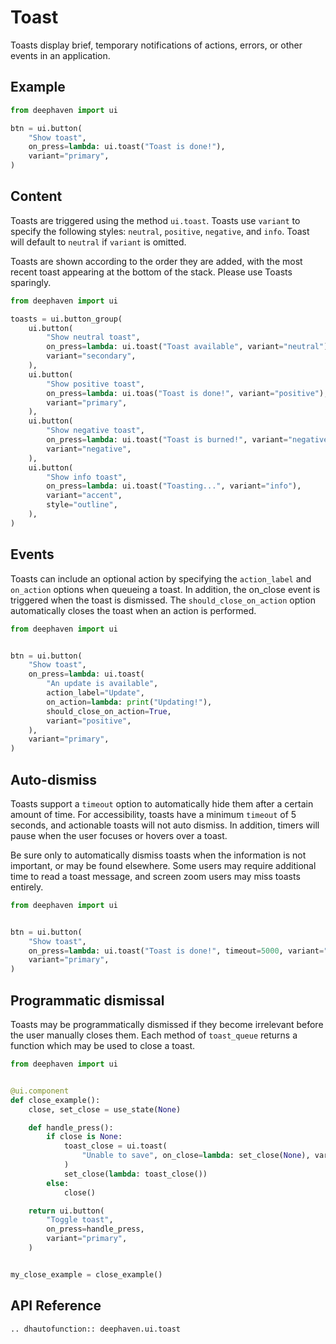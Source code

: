 # Toast

Toasts display brief, temporary notifications of actions, errors, or other events in an application.

## Example

```python
from deephaven import ui

btn = ui.button(
    "Show toast",
    on_press=lambda: ui.toast("Toast is done!"),
    variant="primary",
)
```

## Content

Toasts are triggered using the method `ui.toast`. Toasts use `variant` to specify the following styles: `neutral`, `positive`, `negative`, and `info`. Toast will default to `neutral` if `variant` is omitted.

Toasts are shown according to the order they are added, with the most recent toast appearing at the bottom of the stack. Please use Toasts sparingly.

```python
from deephaven import ui

toasts = ui.button_group(
    ui.button(
        "Show neutral toast",
        on_press=lambda: ui.toast("Toast available", variant="neutral"),
        variant="secondary",
    ),
    ui.button(
        "Show positive toast",
        on_press=lambda: ui.toas("Toast is done!", variant="positive"),
        variant="primary",
    ),
    ui.button(
        "Show negative toast",
        on_press=lambda: ui.toast("Toast is burned!", variant="negative"),
        variant="negative",
    ),
    ui.button(
        "Show info toast",
        on_press=lambda: ui.toast("Toasting...", variant="info"),
        variant="accent",
        style="outline",
    ),
)
```

## Events

Toasts can include an optional action by specifying the `action_label` and `on_action` options when queueing a toast. In addition, the on_close event is triggered when the toast is dismissed. The `should_close_on_action` option automatically closes the toast when an action is performed.

```python
from deephaven import ui


btn = ui.button(
    "Show toast",
    on_press=lambda: ui.toast(
        "An update is available",
        action_label="Update",
        on_action=lambda: print("Updating!"),
        should_close_on_action=True,
        variant="positive",
    ),
    variant="primary",
)
```

## Auto-dismiss

Toasts support a `timeout` option to automatically hide them after a certain amount of time. For accessibility, toasts have a minimum `timeout` of 5 seconds, and actionable toasts will not auto dismiss. In addition, timers will pause when the user focuses or hovers over a toast.

Be sure only to automatically dismiss toasts when the information is not important, or may be found elsewhere. Some users may require additional time to read a toast message, and screen zoom users may miss toasts entirely.

```python
from deephaven import ui


btn = ui.button(
    "Show toast",
    on_press=lambda: ui.toast("Toast is done!", timeout=5000, variant="positive"),
    variant="primary",
)
```

## Programmatic dismissal

Toasts may be programmatically dismissed if they become irrelevant before the user manually closes them. Each method of `toast_queue` returns a function which may be used to close a toast.

```python
from deephaven import ui


@ui.component
def close_example():
    close, set_close = use_state(None)

    def handle_press():
        if close is None:
            toast_close = ui.toast(
                "Unable to save", on_close=lambda: set_close(None), variant="positive"
            )
            set_close(lambda: toast_close())
        else:
            close()

    return ui.button(
        "Toggle toast",
        on_press=handle_press,
        variant="primary",
    )


my_close_example = close_example()
```

## API Reference

```{eval-rst}
.. dhautofunction:: deephaven.ui.toast
```
